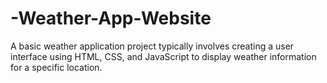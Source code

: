 # -Weather-App-Website
A basic weather application project typically involves creating a user interface using HTML, CSS, and JavaScript to display weather information for a specific location.

